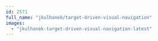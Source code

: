 ```yaml
---
id: 2571
full_name: "jkulhanek/target-driven-visual-navigation"
images: 
  - "jkulhanek-target-driven-visual-navigation-latest"
---
```

